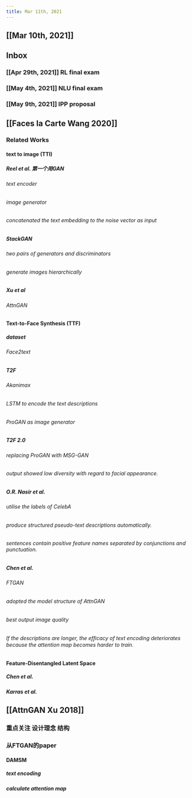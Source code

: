 ```yaml
---
title: Mar 11th, 2021
---
```


## [[Mar 10th, 2021]]
## Inbox
### [[Apr 29th, 2021]] RL final exam
### [[May 4th, 2021]] NLU final exam
### [[May 9th, 2021]] IPP proposal
## [[Faces la Carte Wang 2020]]
### Related Works
#### text to image (TTI)
##### Reel et al. 第一个用GAN
###### text encoder
###### image generator
###### concatenated the text embedding to the noise vector as input
##### StackGAN
###### two pairs of generators and discriminators
###### generate images hierarchically
##### Xu et al
###### AttnGAN
#### Text-to-Face Synthesis (TTF)
##### dataset
###### Face2text
##### T2F
###### Akanimax
###### LSTM to encode the text descriptions
###### ProGAN as image generator
##### T2F 2.0
###### replacing ProGAN with MSG-GAN
###### output showed low diversity with regard to facial appearance.
##### O.R. Nasir et al.
###### utilise the labels of CelebA
###### produce structured pseudo-text descriptions automatically.
###### sentences contain positive feature names separated by conjunctions and punctuation.
##### Chen et al.
###### FTGAN
###### adopted the model structure of AttnGAN
###### best output image quality
###### If the descriptions are longer, the efﬁcacy of text encoding deteriorates because the attention map becomes harder to train.
#### Feature-Disentangled Latent Space
##### Chen et al.
##### Karras et al.
## [[AttnGAN Xu 2018]]
### 重点关注 设计理念 结构
### 从FTGAN的paper
#### DAMSM
##### text encoding
##### calculate attention map
